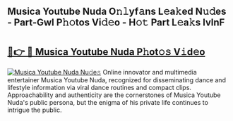 ## Musica Youtube Nuda O𝚗𝚕yf𝚊ns L𝚎a𝚔ed N𝚞𝚍es - Part-GwI P𝚑𝚘tos Vi𝚍𝚎o - H𝚘𝚝 Part L𝚎a𝚔s lvlnF

# <h2><a href="http://kf7ru5c.oniu.top/?m=Musica+Youtube+Nuda">🔗👉 🔴 Musica Youtube Nuda P𝚑ot𝚘𝚜 V𝚒d𝚎o</a></h2>

[![Musica Youtube Nuda Nu𝚍e𝚜](https://i.imgur.com/0qMVB7G.gif)](http://kf7ru5c.oniu.top/?m=Musica+Youtube+Nuda)
Online innovator and multimedia entertainer Musica Youtube Nuda, recognized for disseminating dance and lifestyle information via viral dance routines and compact clips. Approachability and authenticity are the cornerstones of Musica Youtube Nuda's public persona, but the enigma of his private life continues to intrigue the public.  
